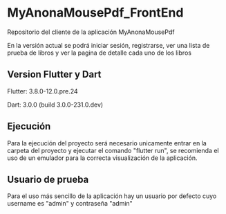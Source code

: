 # MyAnonaMousePdf_FrontEnd
Repositorio del cliente de la aplicación MyAnonaMousePdf

En la versión actual se podrá iniciar sesión, registrarse, ver una lista de prueba de libros y ver la pagina de detalle cada uno de los libros
## Version Flutter y Dart
Flutter: 3.8.0-12.0.pre.24

Dart: 3.0.0 (build 3.0.0-231.0.dev)
## Ejecución
Para la ejecución del proyecto será necesario unicamente entrar en la carpeta del proyecto y ejecutar el comando "flutter run", se recomienda el uso de un emulador para la correcta visualización de la aplicación.

## Usuario de prueba
Para el uso más sencillo de la aplicación hay un usuario por defecto cuyo username es "admin" y contraseña "admin"
